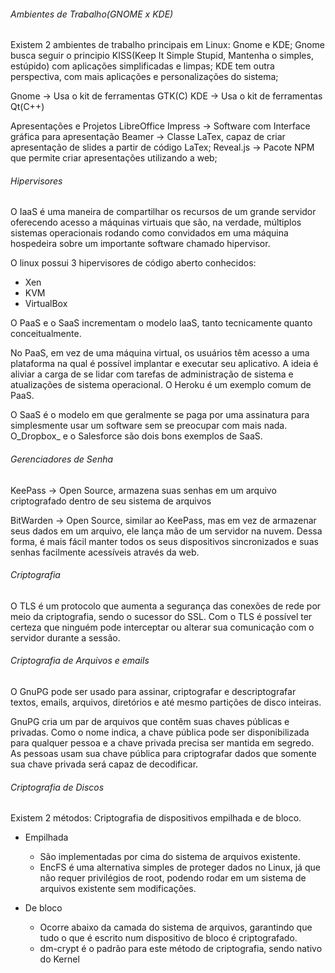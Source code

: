 ######  Ambientes de Trabalho(GNOME x KDE)
Existem 2 ambientes de trabalho principais em Linux: Gnome e KDE;
Gnome busca seguir o principio KISS(Keep It Simple Stupid, Mantenha o simples, estúpido) com aplicações simplificadas e limpas;
KDE tem outra perspectiva, com mais aplicações e personalizações do sistema;

Gnome -> Usa o kit de ferramentas GTK(C)
KDE   -> Usa o kit de ferramentas Qt(C++)


Apresentações e Projetos
LibreOffice Impress -> Software com Interface gráfica para apresentação
Beamer -> Classe LaTex, capaz de criar apresentação de slides a partir de código LaTex;
Reveal.js -> Pacote NPM que permite criar apresentações utilizando a web;

###### Hipervisores
O IaaS é uma maneira de compartilhar os recursos de um grande servidor oferecendo acesso a máquinas virtuais que são, na verdade, múltiplos sistemas operacionais rodando como convidados em uma máquina hospedeira sobre um importante software chamado hipervisor.

O linux possui 3 hipervisores de código aberto conhecidos: 
* Xen
* KVM
* VirtualBox

O PaaS e o SaaS incrementam o modelo IaaS, tanto tecnicamente quanto conceitualmente.

No PaaS, em vez de uma máquina virtual, os usuários têm acesso a uma plataforma na qual é possível implantar e executar seu aplicativo. A ideia é aliviar a carga de se lidar com tarefas de administração de sistema e atualizações de sistema operacional. O Heroku é um exemplo comum de PaaS.

O SaaS é o modelo em que geralmente se paga por uma assinatura para simplesmente usar um software sem se preocupar com mais nada. O_Dropbox_ e o Salesforce são dois bons exemplos de SaaS. 

###### Gerenciadores de Senha
KeePass -> Open Source, armazena suas senhas em um arquivo criptografado dentro de seu sistema de arquivos

BitWarden -> Open Source, similar ao KeePass, mas em vez de armazenar seus dados em um arquivo, ele lança mão de um servidor na nuvem. Dessa forma, é mais fácil manter todos os seus dispositivos sincronizados e suas senhas facilmente acessíveis através da web.


###### Criptografia

O TLS é um protocolo que aumenta a segurança das conexões de rede por meio da criptografia, sendo o sucessor do SSL. Com o TLS é possível ter certeza que ninguém pode interceptar ou alterar sua comunicação com o servidor durante a sessão.

###### Criptografia de Arquivos e emails
O GnuPG pode ser usado para assinar, criptografar e  descriptografar textos, emails, arquivos, diretórios e até mesmo partições de disco inteiras.

GnuPG cria um par de arquivos que contêm suas chaves públicas e privadas. Como o nome indica, a chave pública pode ser disponibilizada para qualquer pessoa e a chave privada precisa ser mantida em segredo. As pessoas usam sua chave pública para criptografar dados que somente sua chave privada será capaz de decodificar.

###### Criptografia de Discos
Existem 2 métodos: Criptografia de dispositivos empilhada e de bloco.
- Empilhada
  - São implementadas por cima do sistema de arquivos existente.
  - EncFS é uma alternativa simples de proteger dados no Linux, já que não requer privilégios de root, podendo rodar em um sistema de arquivos existente sem modificações.

- De bloco
  - Ocorre abaixo da camada do sistema de arquivos, garantindo que tudo o que é escrito num dispositivo de bloco é criptografado.
  - dm-crypt é o padrão para este método de criptografia, sendo nativo do Kernel

